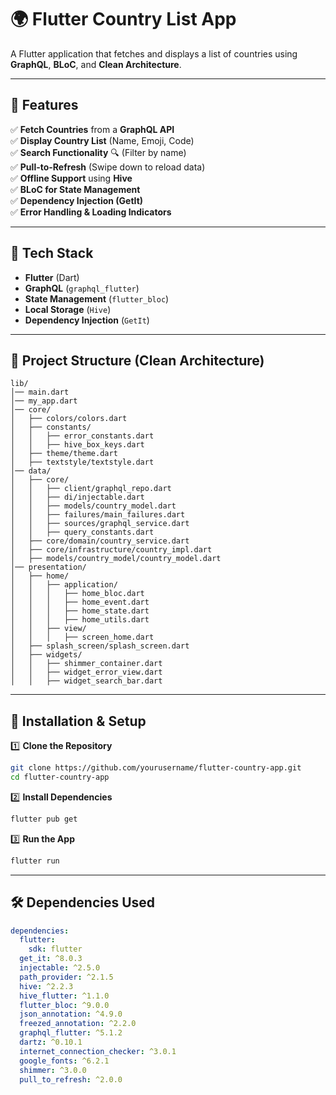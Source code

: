 
# **🌍 Flutter Country List App**  

A Flutter application that fetches and displays a list of countries using **GraphQL**, **BLoC**, and **Clean Architecture**.  

---

## **📌 Features**  

✅ **Fetch Countries** from a **GraphQL API**  
✅ **Display Country List** (Name, Emoji, Code)  
✅ **Search Functionality** 🔍 (Filter by name)  
✅ **Pull-to-Refresh** (Swipe down to reload data)  
✅ **Offline Support** using **Hive**  
✅ **BLoC for State Management**  
✅ **Dependency Injection (GetIt)**  
✅ **Error Handling & Loading Indicators**  

---

## **🚀 Tech Stack**  

- **Flutter** (Dart)  
- **GraphQL** (`graphql_flutter`)  
- **State Management** (`flutter_bloc`)  
- **Local Storage** (`Hive`)  
- **Dependency Injection** (`GetIt`)  

---

## **📂 Project Structure (Clean Architecture)**  

```
lib/
│── main.dart  
│── my_app.dart
│── core/  
│   ├── colors/colors.dart
│   ├── constants/
│   │   ├── error_constants.dart
│   │   ├── hive_box_keys.dart
│   ├── theme/theme.dart
│   ├── textstyle/textstyle.dart
│── data/
│   ├── core/
│   │   ├── client/graphql_repo.dart
│   │   ├── di/injectable.dart
│   │   ├── models/country_model.dart  
│   │   ├── failures/main_failures.dart
│   │   ├── sources/graphql_service.dart  
│   │   ├── query_constants.dart
│   ├── core/domain/country_service.dart
│   ├── core/infrastructure/country_impl.dart
│   ├── models/country_model/country_model.dart 
│── presentation/  
│   ├── home/
│   │   ├── application/
│   │   │   ├── home_bloc.dart
│   │   │   ├── home_event.dart
│   │   │   ├── home_state.dart
│   │   │   ├── home_utils.dart
│   │   ├── view/
│   │   │   ├── screen_home.dart
│   ├── splash_screen/splash_screen.dart  
│   ├── widgets/
│   │   ├── shimmer_container.dart
│   │   ├── widget_error_view.dart
│   │   ├── widget_search_bar.dart
```  

---

## **🔧 Installation & Setup**  

1️⃣ **Clone the Repository**  

```bash
git clone https://github.com/yourusername/flutter-country-app.git
cd flutter-country-app
```
  
2️⃣ **Install Dependencies**  

```bash
flutter pub get
```

3️⃣ **Run the App**  

```bash
flutter run
```

---

## **🛠️ Dependencies Used**  

```yaml
dependencies:
  flutter:
    sdk: flutter
  get_it: ^8.0.3
  injectable: ^2.5.0
  path_provider: ^2.1.5
  hive: ^2.2.3
  hive_flutter: ^1.1.0
  flutter_bloc: ^9.0.0
  json_annotation: ^4.9.0
  freezed_annotation: ^2.2.0
  graphql_flutter: ^5.1.2
  dartz: ^0.10.1
  internet_connection_checker: ^3.0.1
  google_fonts: ^6.2.1
  shimmer: ^3.0.0
  pull_to_refresh: ^2.0.0
```
